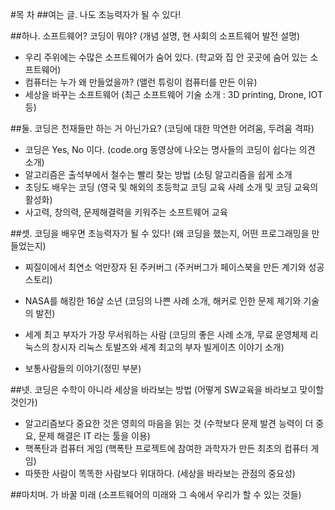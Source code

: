 #목 차
##여는 글. 나도 초능력자가 될 수 있다!

 

##하나. 소프트웨어? 코딩이 뭐야?   (개념 설명, 현 사회의 소프트웨어 발전 설명)

 - 우리 주위에는 수많은 소프트웨어가 숨어 있다. (학교와 집 안 곳곳에 숨어 있는 소프트웨어)
 - 컴퓨터는 누가 왜 만들었을까? (앨런 튜링이 컴퓨터를 만든 이유)
 - 세상을 바꾸는 소프트웨어 (최근 소프트웨어 기술 소개 : 3D printing, Drone, IOT 등)

 

##둘. 코딩은 천재들만 하는 거 아닌가요?  (코딩에 대한 막연한 어려움, 두려움 격파)

- 코딩은 Yes, No 이다. (code.org 동영상에 나오는 명사들의 코딩이 쉽다는 의견 소개)
- 알고리즘은 출석부에서 철수는 빨리 찾는 방법 (소팅 알고리즘을 쉽게 소개
- 초딩도 배우는 코딩 (영국 및 해외의 초등학교 코딩 교육 사례 소개 및 코딩 교육의 활성화)
- 사고력, 창의력, 문제해결력을 키워주는 소프트웨어 교육

 

##셋. 코딩을 배우면 초능력자가 될 수 있다!  (왜 코딩을 했는지, 어떤 프로그래밍을 만들었는지)

  - 찌질이에서 최연소 억만장자 된 주커버그 (주커버그가 페이스북을 만든 계기와 성공 스토리)
  - NASA를 해킹한 16살 소년 (코딩의 나쁜 사례 소개, 해커로 인한 문제 제기와 기술의 발전)
  - 세계 최고 부자가 가장 무서워하는 사람 (코딩의 좋은 사례 소개, 무료 운영체제 리눅스의
    창시자 리눅스 토발즈와 세계 최고의 부자 빌게이츠 이야기 소개)

  - 보통사람들의 이야기(정민 부분)

 

##넷. 코딩은 수학이 아니라 세상을 바라보는 방법 (어떻게 SW교육을 바라보고 맞이할 것인가)

  - 알고리즘보다 중요한 것은 영희의 마음을 읽는 것 (수학보다 문제 발견 능력이 더 중요, 문제 해결은 IT 라는 툴을 이용)
  - 핵폭탄과 컴퓨터 게임 (핵폭탄 프로젝트에 참여한 과학자가 만든 최초의 컴퓨터 게임)
  - 따뜻한 사람이 똑똑한 사람보다 위대하다. (세상을 바라보는 관점의 중요성)

 

##마치며. 가 바꿀 미래 (소프트웨어의 미래와 그 속에서 우리가 할 수 있는 것들)

 